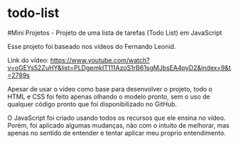 # todo-list
 #Mini Projetos - Projeto de uma lista de tarefas (Todo List) em JavaScript


 Esse projeto foi baseado nos vídeos do Fernando Leonid.

 Link do vídeo: https://www.youtube.com/watch?v=oGEYs52ZuHY&list=PLDgemkIT111AzoS1rB61sgMJbsEA4pyD2&index=9&t=2789s

 Apesar de usar o vídeo como base para desenvolver o projeto, todo o HTML e CSS foi feito apenas olhando o modelo pronto, sem o uso de qualquer código pronto que foi disponibilizado no GitHub.

 O JavaScript foi criado usando todos os recursos que ele ensina no vídeo. Porém, foi aplicado algumas mudanças, não com o intuito de melhorar, mas apenas no sentido de entender e tentar aplicar meu proprio entendimento.
